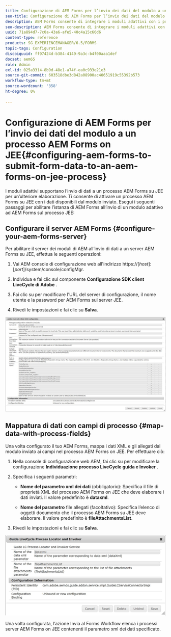 ```yaml
---
title: Configurazione di AEM Forms per l’invio dei dati del modulo a un processo AEM Forms on JEE
seo-title: Configurazione di AEM Forms per l’invio dei dati del modulo a un processo AEM Forms on JEE
description: AEM Forms consente di integrare i moduli adattivi con i processi AEM Forms su JEE per l’elaborazione dei dati dei moduli.
seo-description: AEM Forms consente di integrare i moduli adattivi con i processi AEM Forms su JEE per l’elaborazione dei dati dei moduli.
uuid: 71a894d7-7c0a-43a6-afe5-40c4a15c66d6
content-type: reference
products: SG_EXPERIENCEMANAGER/6.5/FORMS
topic-tags: Configuration
discoiquuid: ff97424d-b384-4149-9a3c-b4f00aaa1def
docset: aem65
role: Admin
exl-id: 025a3314-8b9d-48e1-a74f-ea0c933e21e3
source-git-commit: 603518dbe3d842a08900ac40651919c55392b573
workflow-type: tm+mt
source-wordcount: '358'
ht-degree: 0%

---
```


# Configurazione di AEM Forms per l’invio dei dati del modulo a un processo AEM Forms on JEE{#configuring-aem-forms-to-submit-form-data-to-an-aem-forms-on-jee-process}

I moduli adattivi supportano l’invio di dati a un processo AEM Forms su JEE per un’ulteriore elaborazione. Ti consente di attivare un processo AEM Forms su JEE con i dati disponibili dal modulo inviato. Esegui i seguenti passaggi per abilitare l’istanza di AEM Forms all’invio di un modulo adattivo ad AEM Forms sul processo JEE:

## Configurare il server AEM Forms {#configure-your-aem-forms-server}

Per abilitare il server dei moduli di AEM all’invio di dati a un server AEM Forms su JEE, effettua le seguenti operazioni:

1. Vai AEM console di configurazione web all&#39;indirizzo https://[*host*]:[*port*]/system/console/configMgr.

1. Individua e fai clic sul componente **Configurazione SDK client LiveCycle di Adobe** .
1. Fai clic su per modificare l&#39;URL del server di configurazione, il nome utente e la password per AEM Forms sul server JEE.
1. Rivedi le impostazioni e fai clic su **Salva**.

![Configurazione Adobe LiveCycle Client SDK](assets/clientsdkconfiguration.jpg)

## Mappatura di dati con campi di processo {#map-data-with-process-fields}

Una volta configurato il tuo AEM Forms, mappa i dati XML e gli allegati dal modulo inviato ai campi nel processo AEM Forms on JEE. Per effettuare ciò:

1. Nella console di configurazione web AEM, fai clic su per modificare la configurazione **Individuazione processo LiveCycle guida e Invoker** .
1. Specifica i seguenti parametri:

   * **Nome del parametro xml dei dati**  (obbligatorio): Specifica il file di proprietà XML del processo AEM Forms on JEE che deve elaborare i dati inviati. Il valore predefinito è **dataxml**.

   * **Nome del parametro**  file allegati (facoltativo): Specifica l’elenco di oggetti documento che il processo AEM Forms su JEE deve elaborare. Il valore predefinito è **fileAttachmentsList**.

1. Rivedi le impostazioni e fai clic su **Salva**.

![Individuatore del processo del LiveCycle guida e del dispositivo di fatturazione](assets/test3.jpg)

Una volta configurata, l’azione Invia al Forms Workflow elenca i processi server AEM Forms on JEE contenenti il parametro xml dei dati specificato.

